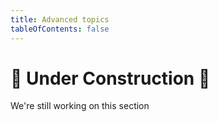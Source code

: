 ```yaml
---
title: Advanced topics
tableOfContents: false
---
```


# 🚧 Under Construction 🚧

We're still working on this section
